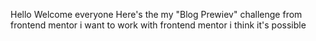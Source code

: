 Hello Welcome everyone Here's the my "Blog Prewiev" challenge from frontend mentor i want to work with frontend mentor i think it's possible
